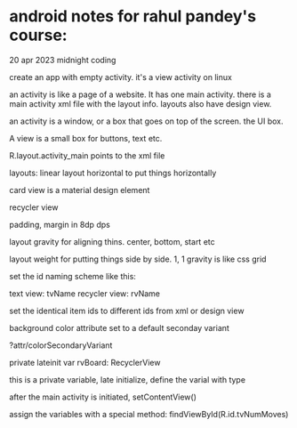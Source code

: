 # android notes for rahul pandey's course:

20 apr 2023 midnight coding

create an app with empty activity. it's a view activity on linux

an activity is like a page of a website. It has one main activity. there is a main activity xml file with the layout info. layouts also have design view.

an activity is a window, or a box that goes on top of the screen. the UI box.

A view is a small box for buttons, text etc.

R.layout.activity_main points to the xml file

layouts: linear layout horizontal to put things horizontally

card view is a material design element

recycler view

padding, margin in 8dp dps

layout gravity for aligning thins. center, bottom, start etc

layout weight for putting things side by side. 1, 1 gravity is like css grid

set the id naming scheme like this:

text view: tvName
recycler view: rvName

set the identical item ids to different ids from xml or design view

background color attribute set to a default seconday variant

?attr/colorSecondaryVariant

private lateinit var rvBoard: RecyclerView

this is a private variable, late initialize, define the varial with type

after the main activity is initiated, setContentView()

assign the variables with a special method: findViewById(R.id.tvNumMoves)